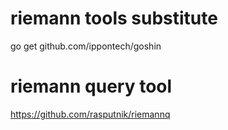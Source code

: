 
# riemann tools substitute
go get github.com/ippontech/goshin

# riemann query tool
https://github.com/rasputnik/riemannq